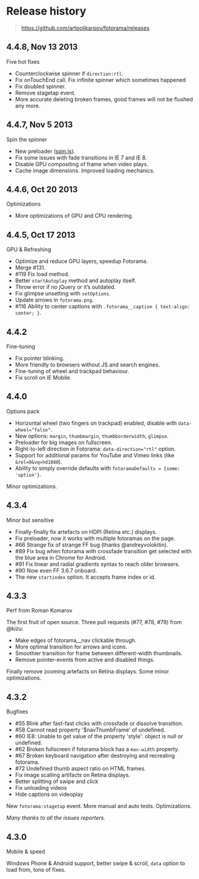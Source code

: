 # Release history

> https://github.com/artpolikarpov/fotorama/releases

## 4.4.8, Nov 13 2013

<!--4.4.8:name-->

Five hot fixes

<!--/4.4.8:name-->

<!--4.4.8:notes-->

* Counterclockwise spinner if `direction:rtl`.
* Fix onTouchEnd call. Fix infinite spinner which sometimes happened
* Fix doubled spinner.
* Remove stagetap event.
* More accurate deleting broken frames, good frames will not be flushed any more.

<!--/4.4.8:notes-->

## 4.4.7, Nov 5 2013

<!--4.4.7:name-->

Spin the spinner

<!--/4.4.7:name-->

<!--4.4.7:notes-->

* New preloader ([spin.js](http://fgnass.github.io/spin.js)).
* Fix some issues with fade transitions in IE 7 and IE 8.
* Disable GPU compositing of frame when video plays.
* Cache image dimensions. Improved loading mechanics.

<!--/4.4.7:notes-->

## 4.4.6, Oct 20 2013

<!--4.4.6:name-->

Optimizations

<!--/4.4.6:name-->

<!--4.4.6:notes-->

* More optimizations of GPU and CPU rendering.

<!--/4.4.6:notes-->

## 4.4.5, Oct 17 2013

<!--4.4.5:name-->

GPU & Refreshing

<!--/4.4.5:name-->

<!--4.4.5:notes-->

* Optimize and reduce GPU layers, speedup Fotorama.
* Merge #131.
* #119 Fix load method.
* Better `startAutoplay` method and autoplay itself.
* Throw error if no jQuery or it’s outdated.
* Fix glimpse unsetting with `setOptions`.
* Update arrows in `fotorama.png`.
* #116 Ability to center captions with `.fotorama__caption { text-align: center; }`.

<!--/4.4.5:notes-->

## 4.4.2

<!--4.4.2:name-->

Fine-tuning

<!--/4.4.2:name-->

<!--4.4.2:notes-->

* Fix pointer blinking.
* More friendly to browsers without JS and search engines.
* Fine-tuning of wheel and trackpad behaviour.
* Fix scroll on IE Mobile.

<!--/4.4.2:notes-->

## 4.4.0

<!--4.4.0:name-->

Options pack

<!--/4.4.0:name-->

<!--4.4.0:notes-->

* Horizontal wheel (two fingers on trackpad) enabled, disable with `data-wheel="false"`.
* New options: `margin`, `thumbmargin`, `thumbborderwidth`, `glimpse`.
* Preloader for big images on fullscreen.
* Right-to-left direction in Fotorama: `data-direction="rtl"` option.
* Support for additional params for YouTube and Vimeo links (like `&rel=0&vq=hd1080`).
* Ability to simply override defaults with `fotoramaDefaults = {some: 'option'}`.

Minor optimizations.

<!--/4.4.0:notes-->

## 4.3.4

<!--4.3.4:name-->

Minor but sensitive

<!--/4.3.4:name-->

<!--4.3.4:notes-->

* Finally-finally fix artefacts on HDPI (Retina etc.) displays.
* Fix preloader, now it works with multiple fotoramas on the page.
* #66 Strange fix of strange FF bug (thanks @andreyvolokitin).
* #89 Fix bug when fotorama with crossfade transition get selected with the blue area in Chrome for Android.
* #91 Fix linear and radial gradients syntax to reach older browsers.
* #90 Now even FF 3.6.7 onboard.
* The new `startindex` option. It accepts frame index or id.

<!--/4.3.4:notes-->

## 4.3.3

<!--4.3.3:name-->

Perf from Roman Komarov

<!--/4.3.3:name-->

<!--4.3.3:notes-->

The first fruit of open source. Three pull requests (#77, #78, #79) from @kizu:

* Make edges of fotorama__nav clickable through.
* More optimal transition for arrows and icons.
* Smoothier transition for frame between different-width thumbnails.
* Remove pointer-events from active and disabled things.

Finally remove zooming artefacts on Retina displays. Some minor optimizations.

<!--/4.3.3:notes-->

## 4.3.2

<!--4.3.2:name-->

Bugfixes

<!--/4.3.2:name-->

<!--4.3.2:notes-->

* #55 Blink after fast-fast clicks with crossfade or dissolve transition.
* #58 Cannot read property '$navThumbFrame' of undefined.
* #60 IE8: Unable to get value of the property 'style': object is null or undefined.
* #62 Broken fullscreen if fotorama block has a `max-width` property.
* #67 Broken keyboard navigation after destroying and recreating fotorama.
* #72 Undefined thumb aspect ratio on HTML frames.
* Fix image scalling artifacts on Retina displays.
* Better splitting of swipe and click
* Fix unloading videos
* Hide captions on videoplay

New `fotorama:stagetap` event. More manual and auto tests. Optimizations.

*Many thanks to all the issues reporters.*

<!--/4.3.2:notes-->

## 4.3.0

<!--4.3.0:name-->

Mobile & speed

<!--/4.3.0:name-->

<!--4.3.0:notes-->

Windows Phone & Android support, better swipe & scroll, `data` option to load from, tons of fixes.

<!--/4.3.0:notes-->